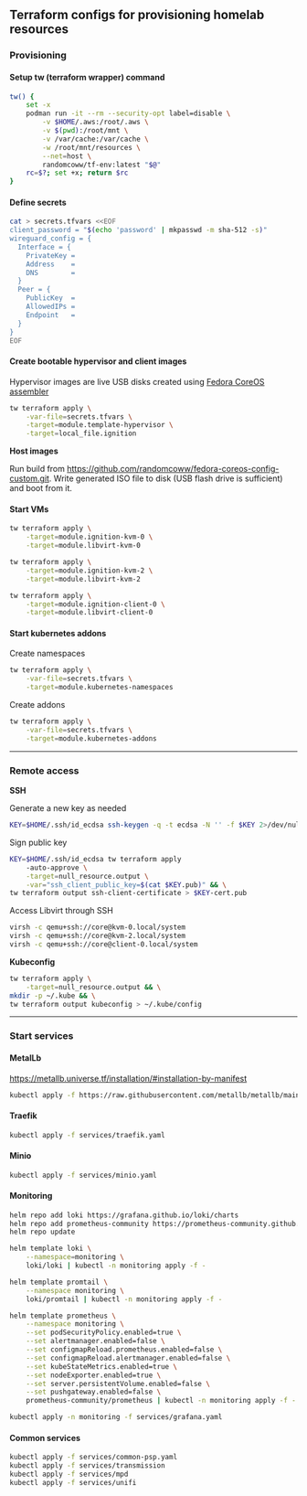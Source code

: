 ## Terraform configs for provisioning homelab resources

### Provisioning

#### Setup tw (terraform wrapper) command

```bash
tw() {
    set -x
    podman run -it --rm --security-opt label=disable \
        -v $HOME/.aws:/root/.aws \
        -v $(pwd):/root/mnt \
        -v /var/cache:/var/cache \
        -w /root/mnt/resources \
        --net=host \
        randomcoww/tf-env:latest "$@"
    rc=$?; set +x; return $rc
}
```

#### Define secrets

```bash
cat > secrets.tfvars <<EOF
client_password = "$(echo 'password' | mkpasswd -m sha-512 -s)"
wireguard_config = {
  Interface = {
    PrivateKey =
    Address    =
    DNS        =
  }
  Peer = {
    PublicKey  =
    AllowedIPs =
    Endpoint   =
  }
}
EOF
```

#### Create bootable hypervisor and client images

Hypervisor images are live USB disks created using [Fedora CoreOS assembler](https://github.com/coreos/coreos-assembler)

```bash
tw terraform apply \
    -var-file=secrets.tfvars \
    -target=module.template-hypervisor \
    -target=local_file.ignition
```

**Host images**

Run build from https://github.com/randomcoww/fedora-coreos-config-custom.git. Write generated ISO file to disk (USB flash drive is sufficient) and boot from it.

#### Start VMs

```bash
tw terraform apply \
    -target=module.ignition-kvm-0 \
    -target=module.libvirt-kvm-0

tw terraform apply \
    -target=module.ignition-kvm-2 \
    -target=module.libvirt-kvm-2

tw terraform apply \
    -target=module.ignition-client-0 \
    -target=module.libvirt-client-0
```

#### Start kubernetes addons

Create namespaces

```bash
tw terraform apply \
    -var-file=secrets.tfvars \
    -target=module.kubernetes-namespaces
```

Create addons

```bash
tw terraform apply \
    -var-file=secrets.tfvars \
    -target=module.kubernetes-addons
```

---

### Remote access

**SSH**

Generate a new key as needed
```bash
KEY=$HOME/.ssh/id_ecdsa ssh-keygen -q -t ecdsa -N '' -f $KEY 2>/dev/null <<< y >/dev/null
```

Sign public key
```bash
KEY=$HOME/.ssh/id_ecdsa tw terraform apply
    -auto-approve \
    -target=null_resource.output \
    -var="ssh_client_public_key=$(cat $KEY.pub)" && \
tw terraform output ssh-client-certificate > $KEY-cert.pub
```

Access Libvirt through SSH
```bash
virsh -c qemu+ssh://core@kvm-0.local/system
virsh -c qemu+ssh://core@kvm-2.local/system
virsh -c qemu+ssh://core@client-0.local/system
```

**Kubeconfig**

```bash
tw terraform apply \
    -target=null_resource.output && \
mkdir -p ~/.kube && \
tw terraform output kubeconfig > ~/.kube/config
```

---

### Start services

#### MetalLb

https://metallb.universe.tf/installation/#installation-by-manifest

```bash
kubectl apply -f https://raw.githubusercontent.com/metallb/metallb/main/manifests/metallb.yaml
```

#### Traefik

```bash
kubectl apply -f services/traefik.yaml
```

#### Minio

```bash
kubectl apply -f services/minio.yaml
```

#### Monitoring

```bash
helm repo add loki https://grafana.github.io/loki/charts
helm repo add prometheus-community https://prometheus-community.github.io/helm-charts
helm repo update

helm template loki \
    --namespace=monitoring \
    loki/loki | kubectl -n monitoring apply -f -

helm template promtail \
    --namespace monitoring \
    loki/promtail | kubectl -n monitoring apply -f -

helm template prometheus \
    --namespace monitoring \
    --set podSecurityPolicy.enabled=true \
    --set alertmanager.enabled=false \
    --set configmapReload.prometheus.enabled=false \
    --set configmapReload.alertmanager.enabled=false \
    --set kubeStateMetrics.enabled=true \
    --set nodeExporter.enabled=true \
    --set server.persistentVolume.enabled=false \
    --set pushgateway.enabled=false \
    prometheus-community/prometheus | kubectl -n monitoring apply -f -

kubectl apply -n monitoring -f services/grafana.yaml
```

#### Common services

```bash
kubectl apply -f services/common-psp.yaml
kubectl apply -f services/transmission
kubectl apply -f services/mpd
kubectl apply -f services/unifi
```
